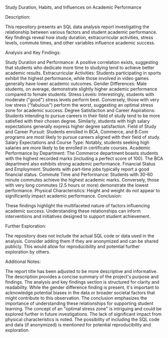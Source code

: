 Study Duration, Habits, and Influences on Academic Performance

Description:

This repository presents an SQL data analysis report investigating the relationship between various factors and student academic performance. Key findings reveal how study duration, extracurricular activities, stress levels, commute times, and other variables influence academic success.

Analysis and Key Findings:

Study Duration and Performance: A positive correlation exists, suggesting that students who dedicate more time to studying tend to achieve better academic results.
Extracurricular Activities: Students participating in sports exhibit the highest performance, while those involved in video games generally have lower academic outcomes.
Gender Differences: Male students, on average, demonstrate slightly higher academic performance compared to female students.
Stress Levels: Interestingly, students with moderate ("good") stress levels perform best. Conversely, those with very low stress ("fabulous") perform the worst, suggesting an optimal stress zone for academic success.
Degree Satisfaction and Career Aspirations: Students intending to pursue careers in their field of study tend to be more satisfied with their chosen degree. Similarly, students with high salary expectations generally express higher degree satisfaction.
Field of Study and Career Pursuit: Students enrolled in BCA, Commerce, and B.Com programs are most likely to pursue careers aligned with their field of study.
Salary Expectations and Course Type: Notably, students seeking high salaries are more likely to be enrolled in certificate courses.
Academic Performance by Department: The Commerce department boasts students with the highest recorded marks (including a perfect score of 100). The BCA department also exhibits strong academic performance.
Financial Status and Employment: Students with part-time jobs typically report a good financial status.
Commute Time and Performance: Students with 30-60 minute commutes achieve the highest academic marks. Conversely, those with very long commutes (2.5 hours or more) demonstrate the lowest performance.
Physical Characteristics: Height and weight do not appear to significantly impact academic performance.
Conclusion:

These findings highlight the multifaceted nature of factors influencing academic success. Understanding these relationships can inform interventions and initiatives designed to support student achievement.

Further Exploration:

The repository does not include the actual SQL code or data used in the analysis. Consider adding them if they are anonymized and can be shared publicly. This would allow for reproducibility and potential further exploration by others.

Additional Notes:

The report title has been adjusted to be more descriptive and informative.
The description provides a concise summary of the project's purpose and findings.
The analysis and key findings section is structured for clarity and readability.
While the gender difference finding is present, it's important to acknowledge potential biases in the data or broader societal factors that might contribute to this observation.
The conclusion emphasizes the importance of understanding these relationships for supporting student learning.
The concept of an "optimal stress zone" is intriguing and could be explored further in future investigations.
The lack of significant impact from physical characteristics is noted.
The possibility of including the SQL code and data (if anonymized) is mentioned for potential reproducibility and exploration.
